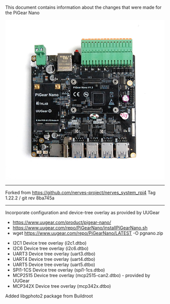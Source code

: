 This document contains information about the changes that were made for the PiGear Nano

![PiGear Nano image](assets/images/pigear-nano.jpg)

---

Forked from https://github.com/nerves-project/nerves_system_rpi4
Tag 1.22.2 / git rev 8ba745a

---

Incorporate configuration and device-tree overlay as provided by UUGear
- https://www.uugear.com/product/pigear-nano/
- https://www.uugear.com/repo/PiGearNano/installPiGearNano.sh
- wget https://www.uugear.com/repo/PiGearNano/LATEST -O pgnano.zip

* I2C1 Device tree overlay (i2c1.dtbo)
* I2C6 Device tree overlay (i2c6.dtbo)
* UART3 Device tree overlay (uart3.dtbo)
* UART4 Device tree overlay (uart4.dtbo)
* UART5 Device tree overlay (uart5.dtbo)
* SPI1-1CS Device tree overlay (spi1-1cs.dtbo)
* MCP2515 Device tree overlay (mcp2515-can2.dtbo) - provided by UUGear
* MCP342X Device tree overlay (mcp342x.dtbo)

Added libgphoto2 package from Buildroot
